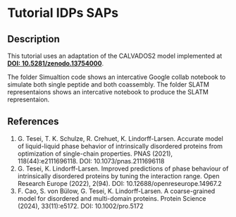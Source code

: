 # Tutorial IDPs SAPs

## Description
This tutorial uses an adaptation of the CALVADOS2 model implemented at **[DOI: 10.5281/zenodo.13754000](https://zenodo.org/records/13754000)**.

The folder Simualtion code shows an intercative Google collab notebook to simulate both single peptide and both coassembly.
The folder SLATM representaions shows an intercative notebook to produce the SLATM representaion.

## References

1. G. Tesei, T. K. Schulze, R. Crehuet, K. Lindorff-Larsen. Accurate model of liquid-liquid phase behavior of intrinsically disordered proteins from optimization of single-chain properties. PNAS (2021), 118(44):e2111696118. DOI: 10.1073/pnas.2111696118
2. G. Tesei, K. Lindorff-Larsen. Improved predictions of phase behaviour of intrinsically disordered proteins by tuning the interaction range. Open Research Europe (2022), 2(94). DOI: 10.12688/openreseurope.14967.2
3. F. Cao, S. von Bülow, G. Tesei, K. Lindorff-Larsen. A coarse-grained model for disordered and multi-domain proteins. Protein Science (2024), 33(11):e5172. DOI: 10.1002/pro.5172


